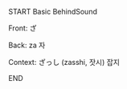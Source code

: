 START
Basic BehindSound

Front:
ざ


Back:
za 자


Context:
ざっし (zasshi, 잣시)
잡지
<!--ID: 1744258793313-->
END